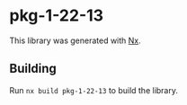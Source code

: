 # pkg-1-22-13

This library was generated with [Nx](https://nx.dev).

## Building

Run `nx build pkg-1-22-13` to build the library.
